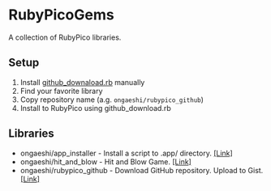 # RubyPicoGems
A collection of RubyPico libraries.

## Setup
1. Install [github_downaload.rb](https://github.com/ongaeshi/rubypico_github#github_downaloadrb) manually
2. Find your favorite library
3. Copy repository name (a.g. `ongaeshi/rubypico_github`)
4. Install to RubyPico using github_download.rb

## Libraries
- ongaeshi/app_installer - Install a script to .app/ directory. [[Link]](https://github.com/ongaeshi/app_installer)
- ongaeshi/hit_and_blow - Hit and Blow Game. [[Link]](https://github.com/ongaeshi/hit_and_blow)
- ongaeshi/rubypico_github - Download GitHub repository. Upload to Gist. [[Link]](https://github.com/ongaeshi/rubypico_github)
